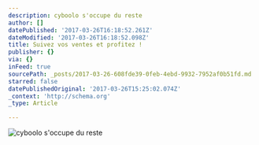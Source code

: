 ```yaml
---
description: cyboolo s'occupe du reste
author: []
datePublished: '2017-03-26T16:18:52.261Z'
dateModified: '2017-03-26T16:18:52.098Z'
title: Suivez vos ventes et profitez !
publisher: {}
via: {}
inFeed: true
sourcePath: _posts/2017-03-26-608fde39-0feb-4ebd-9932-7952af0b51fd.md
starred: false
datePublishedOriginal: '2017-03-26T15:25:02.074Z'
_context: 'http://schema.org'
_type: Article

---
```

![cyboolo s'occupe du reste](https://the-grid-user-content.s3-us-west-2.amazonaws.com/84fa72cc-a2f0-42df-9ad8-a5cebb92cee9.png)